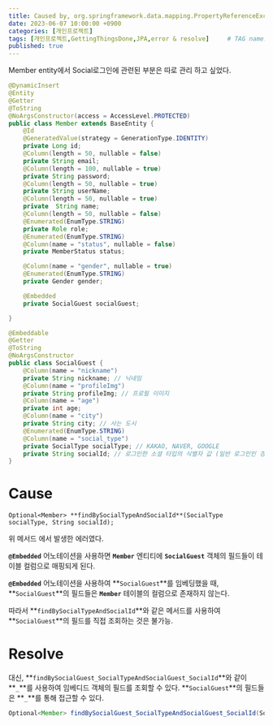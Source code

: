 ```yaml
---
title: Caused by, org.springframework.data.mapping.PropertyReferenceException, No property 'socialType' found for type 'Member’
date: 2023-06-07 10:00:00 +0900
categories: [개인프로젝트]
tags: [개인프로젝트,GettingThingsDone,JPA,error & resolve]     # TAG names should always be lowercase
published: true
---
```

Member entity에서 Social로그인에 관련된 부분은 따로 관리 하고 싶었다. 

```java
@DynamicInsert
@Entity
@Getter
@ToString
@NoArgsConstructor(access = AccessLevel.PROTECTED)
public class Member extends BaseEntity {
    @Id
    @GeneratedValue(strategy = GenerationType.IDENTITY)
    private Long id;
    @Column(length = 50, nullable = false)
    private String email;
    @Column(length = 100, nullable = true)
    private String password;
    @Column(length = 50, nullable = true)
    private String userName;
    @Column(length = 50, nullable = true)
    private  String name;
    @Column(length = 50, nullable = false)
    @Enumerated(EnumType.STRING)
    private Role role;
    @Enumerated(EnumType.STRING)
    @Column(name = "status", nullable = false)
    private MemberStatus status;

    @Column(name = "gender", nullable = true)
    @Enumerated(EnumType.STRING)
    private Gender gender;

    @Embedded
    private SocialGuest socialGuest;

}
```

```java
@Embeddable
@Getter
@ToString
@NoArgsConstructor
public class SocialGuest {
    @Column(name = "nickname")
    private String nickname; // 닉네임
    @Column(name = "profileImg")
    private String profileImg; // 프로필 이미지
    @Column(name = "age")
    private int age;
    @Column(name = "city")
    private String city; // 사는 도시
    @Enumerated(EnumType.STRING)
    @Column(name = "social_type")
    private SocialType socialType; // KAKAO, NAVER, GOOGLE
    private String socialId; // 로그인한 소셜 타입의 식별자 값 (일반 로그인인 경우 null)
}
```

# Cause

`Optional<Member> **findBySocialTypeAndSocialId**(SocialType socialType, String socialId);`

위 메서드 에서 발생한 에러였다. 

 **`@Embedded`** 어노테이션을 사용하면 **`Member`** 엔티티에 **`SocialGuest`** 객체의 필드들이 테이블 컬럼으로 매핑되게 된다.

**`@Embedded`** 어노테이션을 사용하여 **`SocialGuest`**를 임베딩했을 때, **`SocialGuest`**의 필드들은 **`Member`** 테이블의 컬럼으로 존재하지 않는다. 

따라서 **`findBySocialTypeAndSocialId`**와 같은 메서드를 사용하여 **`SocialGuest`**의 필드를 직접 조회하는 것은 불가능.

# Resolve

대신, **`findBySocialGuest_SocialTypeAndSocialGuest_SocialId`**와 같이 **`_`**를 사용하여 임베디드 객체의 필드를 조회할 수 있다. **`SocialGuest`**의 필드들은 **`_`**를 통해 접근할 수 있다.

```java
Optional<Member> findBySocialGuest_SocialTypeAndSocialGuest_SocialId(SocialType socialType, String socialId);
```